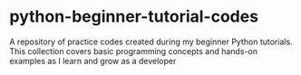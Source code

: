 # python-beginner-tutorial-codes
A repository of practice codes created during my beginner Python tutorials. This collection covers basic programming concepts and hands-on examples as I learn and grow as a developer
